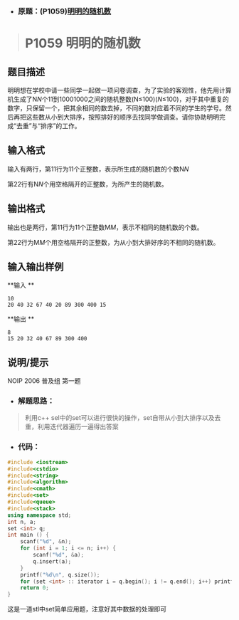 - ### 原题：(P1059)[明明的随机数](https://www.luogu.com.cn/problem/P1059)

> # P1059 明明的随机数

## 题目描述

明明想在学校中请一些同学一起做一项问卷调查，为了实验的客观性，他先用计算机生成了N*N*个11到10001000之间的随机整数(N≤100)(*N*≤100)，对于其中重复的数字，只保留一个，把其余相同的数去掉，不同的数对应着不同的学生的学号。然后再把这些数从小到大排序，按照排好的顺序去找同学做调查。请你协助明明完成“去重”与“排序”的工作。

## 输入格式

输入有两行，第11行为11个正整数，表示所生成的随机数的个数N*N*

第22行有N*N*个用空格隔开的正整数，为所产生的随机数。

## 输出格式

输出也是两行，第11行为11个正整数M*M*，表示不相同的随机数的个数。

第22行为M*M*个用空格隔开的正整数，为从小到大排好序的不相同的随机数。

## 输入输出样例

**输入 **

```
10
20 40 32 67 40 20 89 300 400 15
```

**输出 **

```
8
15 20 32 40 67 89 300 400
```

## 说明/提示

NOIP 2006 普及组 第一题



- ### 解题思路：

> 利用c++ sel中的set可以进行很快的操作，set自带从小到大排序以及去重，利用迭代器遍历一遍得出答案



- ### 代码：

~~~cpp
#include <iostream>
#include<cstdio>
#include<string>
#include<algorithm>
#include<cmath>
#include<set>
#include<queue>
#include<stack>
using namespace std;
int n, a;
set <int> q;
int main () {
	scanf("%d", &n);
	for (int i = 1; i <= n; i++) {
		scanf("%d", &a);
		q.insert(a);
	}
	printf("%d\n", q.size());
	for (set <int> :: iterator i = q.begin(); i != q.end(); i++) printf("%d ", *i);
	return 0;
}
~~~

这是一道stl中set简单应用题，注意好其中数据的处理即可

